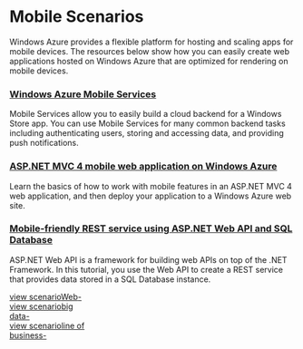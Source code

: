 <properties linkid="develop-net" urlDisplayName="Mobile" pageTitle="Mobile - Windows Azure .NET Scenarios" metaKeywords="Azure ideas for web applications, Azure optimize mobile, Azure mobile devices, Azure mobile apps" metaDescription="Find scenarios about creating web apps hosted on Windows Azure that are optimized for mobile devices." metaCanonical="" disqusComments="0" umbracoNaviHide="0" />


<h1>Mobile Scenarios</h1><p>Windows Azure provides a flexible platform for hosting and scaling apps for mobile devices. The resources below show how you can easily create web applications hosted on Windows Azure that are optimized for rendering on mobile devices.</p> 

<div class="dev-articles">
<div class="article red">
<h3><a href="/en-us/develop/mobile/">Windows Azure Mobile Services</a></h3>
<p>Mobile Services allow you to easily build a cloud backend for a Windows Store app. You can use Mobile Services for many common backend tasks including authenticating users, storing and accessing data, and providing push notifications.</p>
</div>
<div class="article blue">
<h3><a href="../../tutorials/aspnet-mvc-4-mobile-website/">ASP.NET MVC 4 mobile web application on Windows Azure</a></h3>
<p>Learn the basics of how to work with mobile features in an ASP.NET MVC 4 web application, and then deploy your application to a Windows Azure web site.</p>
</div>
<div class="article green">
<h3><a href="../../tutorials/rest-service-using-web-api/">Mobile-friendly REST service using ASP.NET Web API and SQL Database</a></h3>
<p>ASP.NET Web API is a framework for building web APIs on top of the .NET Framework. In this tutorial, you use the Web API to create a REST service that provides data stored in a SQL Database instance.</p>
</div>
</div>

<div class="content-blocks">
<div class="col"><a href="../web-development/" class="web-box"><span class="purple-arrow">view&nbsp;scenario</span><span>Web</span><span class="icon7">-</span></a></div>
<div class="col"><a href="../big-data/" class="big-data-box"><span class="blue-arrow">view&nbsp;scenario</span><span>big<br />data</span><span class="icon4">-</span></a></div>
<div class="col"><a href="../line-of-business/" class="line-of-business-box"><span class="pink-arrow">view&nbsp;scenario</span><span>line of<br />business</span><span class="icon5">-</span></a></div>

</div>
</div>